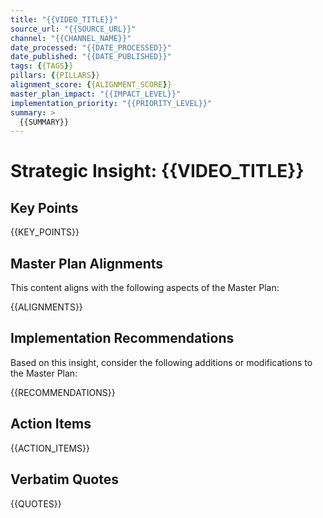 ```yaml
---
title: "{{VIDEO_TITLE}}"
source_url: "{{SOURCE_URL}}"
channel: "{{CHANNEL_NAME}}"
date_processed: "{{DATE_PROCESSED}}"
date_published: "{{DATE_PUBLISHED}}"
tags: {{TAGS}}
pillars: {{PILLARS}}
alignment_score: {{ALIGNMENT_SCORE}}
master_plan_impact: "{{IMPACT_LEVEL}}"
implementation_priority: "{{PRIORITY_LEVEL}}"
summary: >
  {{SUMMARY}}
---
```


# Strategic Insight: {{VIDEO_TITLE}}

## Key Points

{{KEY_POINTS}}

## Master Plan Alignments

This content aligns with the following aspects of the Master Plan:

{{ALIGNMENTS}}

## Implementation Recommendations

Based on this insight, consider the following additions or modifications to the Master Plan:

{{RECOMMENDATIONS}}

## Action Items

{{ACTION_ITEMS}}

## Verbatim Quotes

{{QUOTES}}